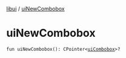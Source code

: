 [libui](README.md) / [uiNewCombobox](ui-new-combobox.md)

# uiNewCombobox

`fun uiNewCombobox(): CPointer<`[`uiCombobox`](ui-combobox.md)`>?`